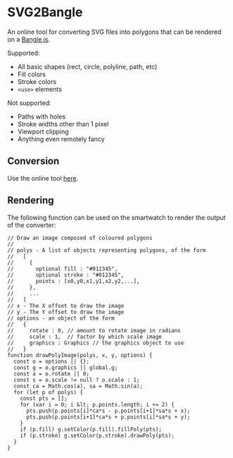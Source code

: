 # SVG2Bangle

An online tool for converting SVG files into polygons that can be rendered on a [Bangle.js](https://banglejs.com/).

Supported:
 - All basic shapes (rect, circle, polyline, path, etc)
 - Fill colors
 - Stroke colors
 - `<use>` elements

Not supported:
 - Paths with holes
 - Stroke widths other than 1 pixel
 - Viewport clipping
 - Anything even remotely fancy

## Conversion
Use the online tool [here](https://nebbishhacker.github.io/svg2bangle/).
    
## Rendering
The following function can be used on the smartwatch to render the output of the converter:

```
// Draw an image composed of coloured polygons
//
// polys - A list of objects representing polygons, of the form
//   [
//     {
//       optional fill : "#012345",
//       optional stroke : "#012345",
//       points : [x0,y0,x1,y1,x2,y2,...],
//     },
//     ...
//   ]
// x - The X offset to draw the image
// y - The Y offset to draw the image
// options - an object of the form
//   {
//     rotate : 0, // amount to rotate image in radians
//     scale : 1,  // factor by which scale image
//     graphics : Graphics // the graphics object to use
//   }
function drawPolyImage(polys, x, y, options) {
  const o = options || {};
  const g = o.graphics || global.g;
  const a = o.rotate || 0;
  const s = o.scale != null ? o.scale : 1;
  const ca = Math.cos(a), sa = Math.sin(a);
  for (let p of polys) {
    const pts = [];
    for (var i = 0; i &lt; p.points.length; i += 2) {
      pts.push(p.points[i]*ca*s - p.points[i+1]*sa*s + x);
      pts.push(p.points[i+1]*ca*s + p.points[i]*sa*s + y);
    }
    if (p.fill) g.setColor(p.fill).fillPoly(pts);
    if (p.stroke) g.setColor(p.stroke).drawPoly(pts);
  }
}
```